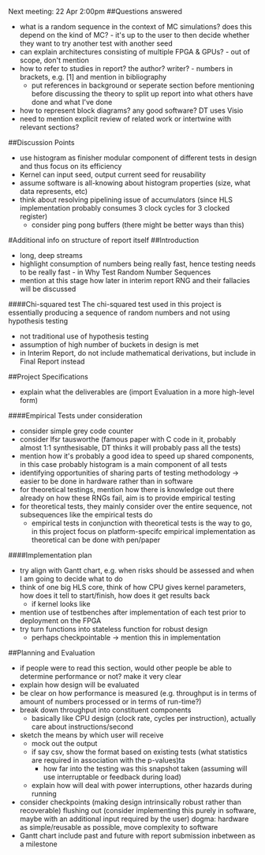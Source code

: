 Next meeting: 22 Apr 2:00pm
##Questions answered

- what is a random sequence in the context of MC simulations? does this depend on the kind of MC? - it's up to the user to then decide whether they want to try another test with another seed
- can explain architectures consisting of multiple FPGA & GPUs? - out of scope, don't mention
- how to refer to studies in report? the author? writer? - numbers in brackets, e.g. [1] and mention in bibliography
	- put references in background or seperate section before mentioning before discussing the theory to split up report into what others have done and what I've done
- how to represent block diagrams? any good software? DT uses Visio
- need to mention explicit review of related work or intertwine with relevant sections?

##Discussion Points
- use histogram as finisher modular component of different tests in design and thus focus on its efficiency
- Kernel can input seed, output current seed for reusability
- assume software is all-knowing about histogram properties (size, what data represents, etc)
- think about resolving pipelining issue of accumulators (since HLS implementation probably consumes 3 clock cycles for 3 clocked register)
  - consider ping pong buffers (there might be better ways than this)

#Additional info on structure of report itself
##Introduction
- long, deep streams
- highlight consumption of numbers being really fast, hence testing needs to be really fast - in Why Test Random Number Sequences
- mention at this stage how later in interim report RNG and their fallacies will be discussed

####Chi-squared test
The chi-squared test used in this project is essentially producing a sequence of random numbers and not using hypothesis testing
- not traditional use of hypothesis testing
- assumption of high number of buckets in design is met
- in Interim Report, do not include mathematical derivations, but include in Final Report instead

##Project Specifications
- explain what the deliverables are (import Evaluation in a more high-level form)

####Empirical Tests under consideration
- consider simple grey code counter
- consider lfsr tausworthe (famous paper with C code in it, probably almost 1:1 synthesisable, DT thinks it will probably pass all the tests)
- mention how it's probably a good idea to speed up shared components, in this case probably histogram is a main component of all tests
- identifying opportunities of sharing parts of testing methodology -> easier to be done in hardware rather than in software
- for theoretical testings, mention how there is knowledge out there already on how these RNGs fail, aim is to provide empirical testing
- for theoretical tests, they mainly consider over the entire sequence, not subsequences like the empirical tests do
  - empirical tests in conjunction with theoretical tests is the way to go, in this project focus on platform-specifc empirical implementation as theoretical can be done with pen/paper

####Implementation plan
- try align with Gantt chart, e.g. when risks should be assessed and when I am going to decide what to do
- think of one big HLS core, think of how CPU gives kernel parameters, how does it tell to start/finish, how does it get results back
	- if kernel looks like 
- mention use of testbenches after implementation of each test prior to deployment on the FPGA
- try turn functions into stateless function for robust design
  - perhaps checkpointable -> mention this in implementation

##Planning and Evaluation
- if people were to read this section, would other people be able to determine performance or not? make it very clear
- explain how design will be evaluated
- be clear on how performance is measured (e.g. throughput is in terms of amount of numbers processed or in terms of run-time?)
- break down throughput into constituent components
  - basically like CPU design (clock rate, cycles per instruction), actually 	care about instructions/second
- sketch the means by which user will receive
  - mock out the output
  - if say csv, show the format based on existing tests (what statistics are required in association with the p-values)ta 
    - how far into the testing was this snapshot taken 		(assuming will use interruptable or feedback during load)
  - explain how will deal with power interruptions, other hazards during running
- consider checkpoints (making design intrinsically robust rather than recoverable) flushing out (consider implementing this purely in software, maybe with an additional input required by the user) dogma: hardware as simple/reusable as possible, move complexity to software
- Gantt chart include past and future with report submission inbetween as a milestone
